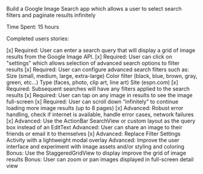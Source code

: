 Build a Google Image Search app which allows a user to select search filters and paginate results infinitely

Time Spent: 15 hours

Completed users stories:

[x] Required: User can enter a search query that will display a grid of image results from the Google Image API.
[x] Required: User can click on "settings" which allows selection of advanced search options to filter results
[x] Required: User can configure advanced search filters such as:
    Size (small, medium, large, extra-large)
    Color filter (black, blue, brown, gray, green, etc...)
    Type (faces, photo, clip art, line art)
    Site (espn.com)
[x] Required: Subsequent searches will have any filters applied to the search results
[x] Required: User can tap on any image in results to see the image full-screen
[x] Required: User can scroll down “infinitely” to continue loading more image results (up to 8 pages)
[x] Advanced: Robust error handling, check if internet is available, handle error cases, network failures
[x] Advanced: Use the ActionBar SearchView or custom layout as the query box instead of an EditText
Advanced: User can share an image to their friends or email it to themselves
[x] Advanced: Replace Filter Settings Activity with a lightweight modal overlay
Advanced: Improve the user interface and experiment with image assets and/or styling and coloring
Bonus: Use the StaggeredGridView to display improve the grid of image results
Bonus: User can zoom or pan images displayed in full-screen detail view

